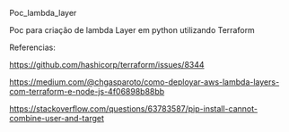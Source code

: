 Poc_lambda_layer

Poc para criação de lambda Layer em python utilizando Terraform

Referencias:

https://github.com/hashicorp/terraform/issues/8344

https://medium.com/@chgasparoto/como-deployar-aws-lambda-layers-com-terraform-e-node-js-4f06898b88bb

https://stackoverflow.com/questions/63783587/pip-install-cannot-combine-user-and-target